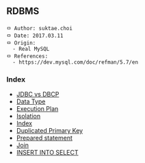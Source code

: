 ## RDBMS

```
ㅁ Author: suktae.choi
ㅁ Date: 2017.03.11
ㅁ Origin:
  - Real MySQL
ㅁ References:
  - https://dev.mysql.com/doc/refman/5.7/en
```

### Index
- [JDBC vs DBCP](https://github.com/agongi/study/tree/master/rdbms/jdbc-dbcp/)
- [Data Type](https://github.com/agongi/study/tree/master/rdbms/datatype/)
- [Execution Plan](https://github.com/agongi/study/tree/master/rdbms/execution-plan/)
- [Isolation](https://github.com/agongi/study/tree/master/rdbms/isolation/)
- [Index](https://github.com/agongi/study/tree/master/rdbms/index/)
- [Duplicated Primary Key](https://github.com/agongi/study/tree/master/rdbms/duplicated-primary-key/)
- [Prepared statement](https://github.com/agongi/study/tree/master/rdbms/prepared-statement/)
- [Join](https://github.com/agongi/study/tree/master/rdbms/join/)
- [INSERT INTO SELECT](https://github.com/agongi/study/tree/master/rdbms/insert-into-select/)
